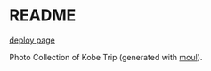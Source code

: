 # README

[deploy page]()


Photo Collection of Kobe Trip (generated with [moul](https://github.com/moulapp/moul)).